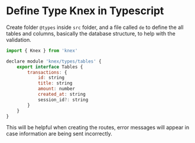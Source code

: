 # Define Type Knex in Typescript

Create folder `@types` inside `src` folder, and a file called `de` to define the all tables and columns, basically the database structure, to help with the validation.

```js
import { Knex } from 'knex'

declare module 'knex/types/tables' {
    export interface Tables {
        transactions: {
            id: string
            title: string
            amount: number
            created_at: string
            session_id?: string
        }
    }
}
```

This will be helpful when creating the routes, error messages will appear in case information are being sent incorrectly.
